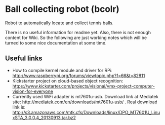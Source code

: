 Ball collecting robot (bcolr)
===

Robot to automatically locate and collect tennis balls.

There is no useful information for readme yet. Also, there is not enough content for Wiki. So the following are just working notes which will be turned to some nice documentation at some time.

Useful links
--
* How to compile kernel module and driver for RPi: http://www.raspberrypi.org/forums/viewtopic.php?f=66&t=82811
* Kickstarter project on cloud-based object recognition: https://www.kickstarter.com/projects/visionai/vmx-project-computer-vision-for-everyone
* Currently used WiFi adapter is mt7601u-usb. Download link at Mediatek site: http://mediatek.com/en/downloads/mt7601u-usb/ . Real download link is: http://s3.amazonaws.com/mtk.cfs/Downloads/linux/DPO_MT7601U_LinuxSTA_3.0.0.4_20130913.tar.bz2
